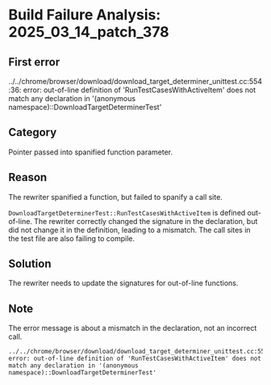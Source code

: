# Build Failure Analysis: 2025_03_14_patch_378

## First error

../../chrome/browser/download/download_target_determiner_unittest.cc:554:36: error: out-of-line definition of 'RunTestCasesWithActiveItem' does not match any declaration in '(anonymous namespace)::DownloadTargetDeterminerTest'

## Category
Pointer passed into spanified function parameter.

## Reason
The rewriter spanified a function, but failed to spanify a call site.

`DownloadTargetDeterminerTest::RunTestCasesWithActiveItem` is defined out-of-line. The rewriter correctly changed the signature in the declaration, but did not change it in the definition, leading to a mismatch.
The call sites in the test file are also failing to compile.

## Solution
The rewriter needs to update the signatures for out-of-line functions.

## Note
The error message is about a mismatch in the declaration, not an incorrect call.
```
../../chrome/browser/download/download_target_determiner_unittest.cc:554:36: error: out-of-line definition of 'RunTestCasesWithActiveItem' does not match any declaration in '(anonymous namespace)::DownloadTargetDeterminerTest'